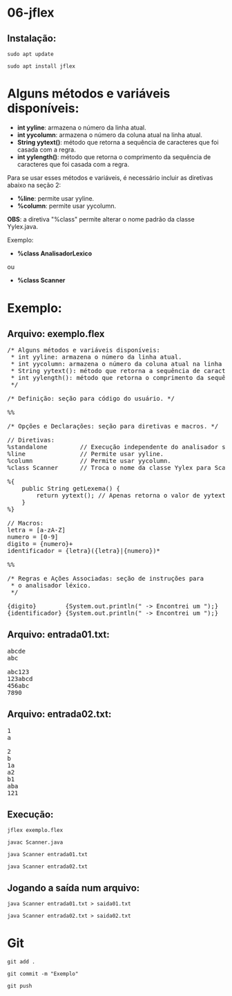 # 06-jflex

## Instalação:
`sudo apt update`

`sudo apt install jflex`

# Alguns métodos e variáveis disponíveis:
 * **int yyline**: armazena o número da linha atual.
 * **int yycolumn**: armazena o número da coluna atual na linha atual.
 * **String yytext()**: método que retorna a sequência de caracteres que foi casada com a regra.
 * **int yylength()**: método que retorna o comprimento da sequência de caracteres que foi casada com a regra.

 Para se usar esses métodos e variáveis, é necessário incluir as diretivas abaixo na seção 2:
 * **%line**: permite usar yyline.
 * **%column**: permite usar yycolumn.

 **OBS**: a diretiva "%class" permite alterar o nome padrão da classe Yylex.java.
 
 Exemplo:
 
 * **%class AnalisadorLexico**
 
 ou
 
 * **%class Scanner**

# Exemplo: 

## Arquivo: exemplo.flex

<pre>
/* Alguns métodos e variáveis disponíveis:
 * int yyline: armazena o número da linha atual.
 * int yycolumn: armazena o número da coluna atual na linha atual.
 * String yytext(): método que retorna a sequência de caracteres que foi casada com a regra.
 * int yylength(): método que retorna o comprimento da sequência de caracteres que foi casada com a regra.
 */

/* Definição: seção para código do usuário. */

%%

/* Opções e Declarações: seção para diretivas e macros. */

// Diretivas:
%standalone         // Execução independente do analisador sintático.
%line               // Permite usar yyline.
%column             // Permite usar yycolumn.
%class Scanner      // Troca o nome da classe Yylex para Scanner.

%{
    public String getLexema() {
        return yytext(); // Apenas retorna o valor de yytext().
    }
%}

// Macros:
letra = [a-zA-Z]
numero = [0-9]
digito = {numero}+
identificador = {letra}({letra}|{numero})*

%%

/* Regras e Ações Associadas: seção de instruções para 
 * o analisador léxico. 
 */

{digito}        {System.out.println(" -> Encontrei um <Token: DIGITO, Lexema: "        + getLexema() + ", Tamanho: " + yylength() + ", Linha: " + yyline + ", Coluna: " + yycolumn + ">");}
{identificador} {System.out.println(" -> Encontrei um <Token: IDENTIFICADOR, Lexema: " + getLexema() + ", Tamanho: " + yylength() + ", Linha: " + yyline + ", Coluna: " + yycolumn + ">");}
</pre>

## Arquivo: entrada01.txt:
<pre>
abcde
abc

abc123
123abcd
456abc
7890
</pre>

## Arquivo: entrada02.txt:

<pre>
1
a

2
b
1a
a2
b1
aba
121
</pre>

## Execução:
`jflex exemplo.flex`

`javac Scanner.java`

`java Scanner entrada01.txt`

`java Scanner entrada02.txt`

## Jogando a saída num arquivo:
`java Scanner entrada01.txt > saida01.txt`

`java Scanner entrada02.txt > saida02.txt`

# Git
`git add .`

`git commit -m "Exemplo"`

`git push`
